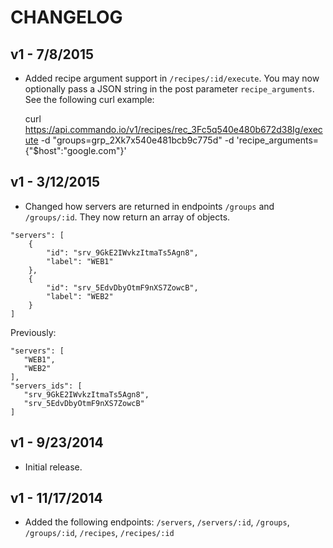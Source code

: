 CHANGELOG
=========

## v1 - 7/8/2015

- Added recipe argument support in `/recipes/:id/execute`. You may now optionally pass a JSON string in the post parameter `recipe_arguments`. See the following curl example:

    curl https://api.commando.io/v1/recipes/rec_3Fc5q540e480b672d38Ig/execute -d "groups=grp_2Xk7x540e481bcb9c775d" -d 'recipe_arguments={"$host":"google.com"}'

## v1 - 3/12/2015

- Changed how servers are returned in endpoints `/groups` and `/groups/:id`. They now return an array of objects.

````
"servers": [
    {
    	"id": "srv_9GkE2IWvkzItmaTs5Agn8",
    	"label": "WEB1"
    },
    {
    	"id": "srv_5EdvDbyOtmF9nXS7ZowcB",
    	"label": "WEB2"
    }
]
````

Previously:
 
 ````
"servers": [
    "WEB1",
    "WEB2"
],
"servers_ids": [
    "srv_9GkE2IWvkzItmaTs5Agn8",
    "srv_5EdvDbyOtmF9nXS7ZowcB"
]
 ````

## v1 - 9/23/2014

- Initial release.
 
## v1 - 11/17/2014

- Added the following endpoints: `/servers`, `/servers/:id`, `/groups`, `/groups/:id`, `/recipes`, `/recipes/:id`

